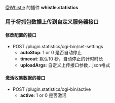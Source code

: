 
[@Whistle](https://github.com/avwo/whistle) 的插件 **whistle.statistics**

### 用于将抓包数据上传到自定义服务器接口

#### 修改配置的接口
* POST /plugin.statistics/cgi-bin/set-settings
  - **autoStop**: 1 or 0 是否自动停止 
  - **timeout**: 默认10 秒，自动停止的计时时长 
  - **uploadArgs**: 自定义上传接口参数，json格式

#### 激活收集数据的接口
* POST /plugin.statistics/cgi-bin/active 
  - **active**: 1 or 0  是否激活
